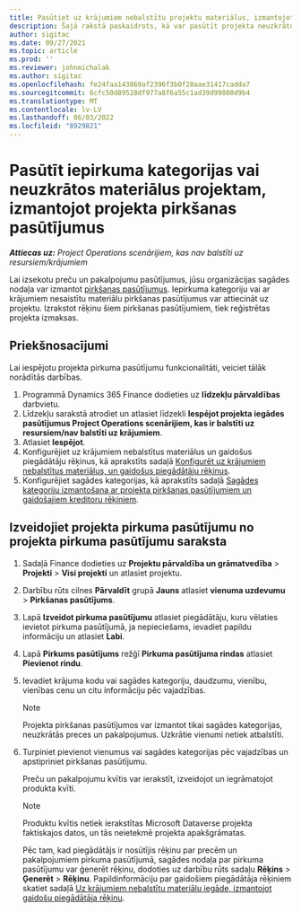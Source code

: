 ```yaml
---
title: Pasūtiet uz krājumiem nebalstītu projektu materiālus, izmantojot projekta pirkšanas pasūtījumus
description: Šajā rakstā paskaidrots, kā var pasūtīt projekta neuzkrātos materiālus, izmantojot projekta pirkšanas pasūtījumus.
author: sigitac
ms.date: 09/27/2021
ms.topic: article
ms.prod: ''
ms.reviewer: johnmichalak
ms.author: sigitac
ms.openlocfilehash: fe24faa143869af2396f3b0f28aae31417cadda7
ms.sourcegitcommit: 6cfc50d89528df977a8f6a55c1ad39d99800d9b4
ms.translationtype: MT
ms.contentlocale: lv-LV
ms.lasthandoff: 06/03/2022
ms.locfileid: "8929821"
---
```

# <a name="order-procurement-categories-or-non-stocked-materials-for-a-project-using-project-purchase-orders"></a>Pasūtīt iepirkuma kategorijas vai neuzkrātos materiālus projektam, izmantojot projekta pirkšanas pasūtījumus

_**Attiecas uz:** Project Operations scenārijiem, kas nav balstīti uz resursiem/krājumiem_

Lai izsekotu preču un pakalpojumu pasūtījumus, jūsu organizācijas sagādes nodaļa var izmantot [pirkšanas pasūtījumus](/dynamics365/supply-chain/procurement/purchase-order-overview). Iepirkuma kategoriju vai ar krājumiem nesaistītu materiālu pirkšanas pasūtījumus var attiecināt uz projektu. Izrakstot rēķinu šiem pirkšanas pasūtījumiem, tiek reģistrētas projekta izmaksas.

## <a name="prerequisites"></a>Priekšnosacījumi
Lai iespējotu projekta pirkuma pasūtījumu funkcionalitāti, veiciet tālāk norādītās darbības.

1. Programmā Dynamics 365 Finance dodieties uz **līdzekļu pārvaldības** darbvietu.
2. Līdzekļu sarakstā atrodiet un atlasiet līdzekli **Iespējot projekta iegādes pasūtījumus Project Operations scenārijiem, kas ir balstīti uz resursiem/nav balstīti uz krājumiem**.
3. Atlasiet **Iespējot**.
4. Konfigurējiet uz krājumiem nebalstītus materiālus un gaidošus piegādātāju rēķinus, kā aprakstīts sadaļā [Konfigurēt uz krājumiem nebalstītus materiālus, un gaidošus piegādātāju rēķinus](configure-materials-nonstocked.md).
5. Konfigurējiet sagādes kategorijas, kā aprakstīts sadaļā [Sagādes kategoriju izmantošana ar projekta pirkšanas pasūtījumiem un gaidošajiem kreditoru rēķiniem](configure-procurement-categories.md).

## <a name="create-a-project-purchase-order-from-the-project-purchase-order-list"></a>Izveidojiet projekta pirkuma pasūtījumu no projekta pirkuma pasūtījumu saraksta

1. Sadaļā Finance dodieties uz **Projektu pārvaldība un grāmatvedība** > **Projekti** > **Visi projekti** un atlasiet projektu.
2. Darbību rūts cilnes **Pārvaldīt** grupā **Jauns** atlasiet **vienuma uzdevumu** > **Pirkšanas pasūtījums**.
3. Lapā **Izveidot pirkuma pasūtījumu** atlasiet piegādātāju, kuru vēlaties ievietot pirkuma pasūtījumā, ja nepieciešams, ievadiet papildu informāciju un atlasiet **Labi**.
4. Lapā **Pirkums pasūtījums** režģī **Pirkuma pasūtījuma rindas** atlasiet **Pievienot rindu**.
5. Ievadiet krājuma kodu vai sagādes kategoriju, daudzumu, vienību, vienības cenu un citu informāciju pēc vajadzības.

    > [!NOTE]
    > Projekta pirkšanas pasūtījumos var izmantot tikai sagādes kategorijas, neuzkrātās preces un pakalpojumus. Uzkrātie vienumi netiek atbalstīti.

6. Turpiniet pievienot vienumus vai sagādes kategorijas pēc vajadzības un apstipriniet pirkšanas pasūtījumu.

    Preču un pakalpojumu kvītis var ierakstīt, izveidojot un iegrāmatojot produkta kvīti.

    > [!NOTE]
    > Produktu kvītis netiek ierakstītas Microsoft Dataverse projekta faktiskajos datos, un tās neietekmē projekta apakšgrāmatas.

    Pēc tam, kad piegādātājs ir nosūtījis rēķinu par precēm un pakalpojumiem pirkuma pasūtījumā, sagādes nodaļa par pirkuma pasūtījumu var ģenerēt rēķinu, dodoties uz darbību rūts sadaļu **Rēķins** > **Ģenerēt** > **Rēķinu**. Papildinformāciju par gaidošiem piegādātāja rēķiniem skatiet sadaļā [Uz krājumiem nebalstītu materiālu iegāde, izmantojot gaidošu piegādātāja rēķinu](pending-vendor-invoices.md).
